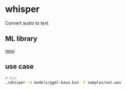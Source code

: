 # whisper 
Convert audio to text

## ML library
[repo](https://github.com/ggerganov/whisper.cpp)

## use case
```bash
# bin
./whisper -m models/ggml-base.bin -f samples/out.wav
```
